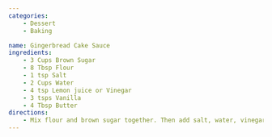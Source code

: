 ```yaml
---
categories: 
    - Dessert
    - Baking

name: Gingerbread Cake Sauce
ingredients:
    - 3 Cups Brown Sugar
    - 8 Tbsp Flour
    - 1 tsp Salt
    - 2 Cups Water
    - 4 tsp Lemon juice or Vinegar
    - 3 tsps Vanilla
    - 4 Tbsp Butter
directions:
    - Mix flour and brown sugar together. Then add salt, water, vinegar and vanilla and butter. Heat in a saucepan on medium heat until thick.
---
```

